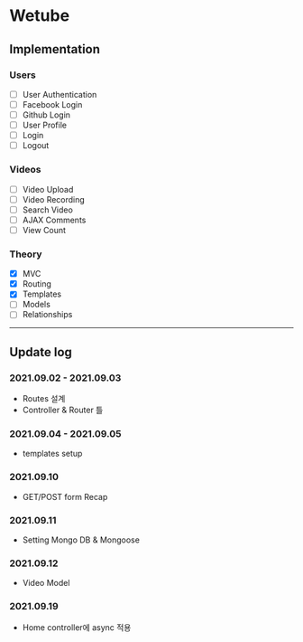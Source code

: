 # Wetube

## Implementation

### Users
* [ ] User Authentication
* [ ] Facebook Login
* [ ] Github Login
* [ ] User Profile
* [ ] Login
* [ ] Logout

### Videos
* [ ] Video Upload
* [ ] Video Recording
* [ ] Search Video
* [ ] AJAX Comments
* [ ] View Count

### Theory
* [X] MVC
* [X] Routing
* [X] Templates
* [ ] Models
* [ ] Relationships

---

## Update log

### 2021.09.02 - 2021.09.03
- Routes 설계
- Controller & Router 틀

### 2021.09.04 - 2021.09.05
- templates setup

### 2021.09.10
- GET/POST form Recap

### 2021.09.11
- Setting Mongo DB & Mongoose

### 2021.09.12
- Video Model

### 2021.09.19
- Home controller에 async 적용